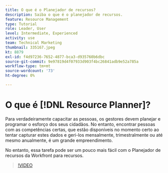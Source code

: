 ```yaml
---
title: O que é o Planejador de recursos?
description: Saiba o que é o planejador de recursos.
feature: Resource Management
type: Tutorial
role: Leader, User
level: Intermediate, Experienced
activity: use
team: Technical Marketing
thumbnail: 335167.jpeg
kt: 8879
exl-id: f4d97236-7652-4877-bca3-d935760b6dbc
source-git-commit: 9e97819d4f07933d903f4bc26841adb9e52a785a
workflow-type: tm+mt
source-wordcount: '73'
ht-degree: 0%

---
```


# O que é [!DNL Resource Planner]?

Para verdadeiramente capacitar as pessoas, os gestores devem planejar e programar o esforço dos seus cidadãos. No entanto, encontrar pessoas com as competências certas, que estão disponíveis no momento certo ao tentar capturar estes dados e geri-los mensalmente, trimestralmente ou até mesmo anualmente, é um grande empreendimento.

No entanto, essa tarefa pode ser um pouco mais fácil com o Planejador de recursos da Workfront para recursos.


>[!VIDEO](https://video.tv.adobe.com/v/335167/?quality=12)
